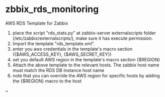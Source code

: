 zbbix_rds_monitoring
===================

AWS RDS Template for Zabbix

1. place the script "rds_stats.py" at zabbix-server externalscripts folder (/etc/zabbix/externalscripts/), make sure it has execute permission.
2. Import the template "rds_template.xml".
3. enter you aws credentials in the template's macro section ({$AWS_ACCESS_KEY},  {$AWS_SECRET_KEY}) 
4. set you default AWS region in the template's macro section {$REGION}
5. Attach the above template to the relevant hosts. The zabbix host name must match the RDS DB Instance host name
6. note that you can override the AWS region for specific hosts by adding the {$REGION} macro to the host

~                             
